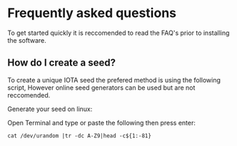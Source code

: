 
# Frequently asked questions

To get started quickly it is reccomended to read the FAQ's prior to installing the software.

## How do I create a seed?
To create a unique IOTA seed the prefered method is using the following script, However online seed generators can be used but are not reccomended.

Generate your seed on linux:

Open Terminal and type or paste the following then press enter:

```
cat /dev/urandom |tr -dc A-Z9|head -c${1:-81}
```

